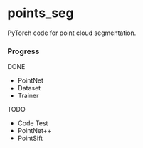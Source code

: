 # points_seg

PyTorch code for point cloud segmentation.

### Progress

DONE
+ PointNet
+ Dataset
+ Trainer


TODO
+ Code Test
+ PointNet++
+ PointSift